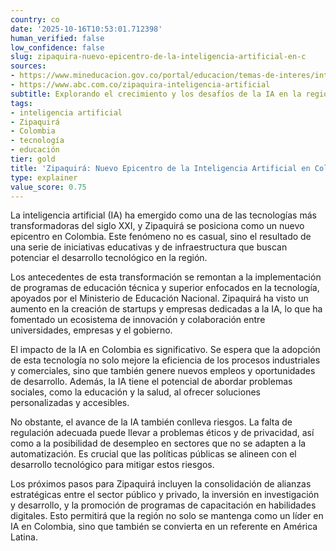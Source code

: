 ```yaml
---
country: co
date: '2025-10-16T10:53:01.712398'
human_verified: false
low_confidence: false
slug: zipaquira-nuevo-epicentro-de-la-inteligencia-artificial-en-c
sources:
- https://www.mineducacion.gov.co/portal/educacion/temas-de-interes/inteligencia-artificial/
- https://www.abc.com.co/zipaquira-inteligencia-artificial
subtitle: Explorando el crecimiento y los desafíos de la IA en la región
tags:
- inteligencia artificial
- Zipaquirá
- Colombia
- tecnología
- educación
tier: gold
title: 'Zipaquirá: Nuevo Epicentro de la Inteligencia Artificial en Colombia'
type: explainer
value_score: 0.75
---
```


<p>La inteligencia artificial (IA) ha emergido como una de las tecnologías más transformadoras del siglo XXI, y Zipaquirá se posiciona como un nuevo epicentro en Colombia. Este fenómeno no es casual, sino el resultado de una serie de iniciativas educativas y de infraestructura que buscan potenciar el desarrollo tecnológico en la región.</p><p>Los antecedentes de esta transformación se remontan a la implementación de programas de educación técnica y superior enfocados en la tecnología, apoyados por el Ministerio de Educación Nacional. Zipaquirá ha visto un aumento en la creación de startups y empresas dedicadas a la IA, lo que ha fomentado un ecosistema de innovación y colaboración entre universidades, empresas y el gobierno.</p><p>El impacto de la IA en Colombia es significativo. Se espera que la adopción de esta tecnología no solo mejore la eficiencia de los procesos industriales y comerciales, sino que también genere nuevos empleos y oportunidades de desarrollo. Además, la IA tiene el potencial de abordar problemas sociales, como la educación y la salud, al ofrecer soluciones personalizadas y accesibles.</p><p>No obstante, el avance de la IA también conlleva riesgos. La falta de regulación adecuada puede llevar a problemas éticos y de privacidad, así como a la posibilidad de desempleo en sectores que no se adapten a la automatización. Es crucial que las políticas públicas se alineen con el desarrollo tecnológico para mitigar estos riesgos.</p><p>Los próximos pasos para Zipaquirá incluyen la consolidación de alianzas estratégicas entre el sector público y privado, la inversión en investigación y desarrollo, y la promoción de programas de capacitación en habilidades digitales. Esto permitirá que la región no solo se mantenga como un líder en IA en Colombia, sino que también se convierta en un referente en América Latina.</p>